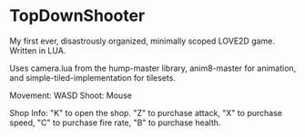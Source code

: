 # TopDownShooter
My first ever, disastrously organized, minimally scoped LOVE2D game.  Written in LUA.

Uses camera.lua from the hump-master library, anim8-master for animation, and simple-tiled-implementation for tilesets.

Movement: WASD
Shoot: Mouse

Shop Info:
"K" to open the shop.  "Z" to purchase attack, "X" to purchase speed, "C" to purchase fire rate, "B" to purchase health.
